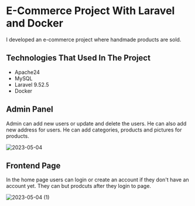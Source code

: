 # E-Commerce Project With Laravel and Docker
I developed an e-commerce project where handmade products are sold.

## Technologies That Used In The Project
+ Apache24
+ MySQL
+ Laravel 9.52.5
+ Docker

## Admin Panel 
Admin can add new users or update and delete the users. He can also add new address for users. He can add categories, products and pictures for products.

![2023-05-04](https://user-images.githubusercontent.com/69717650/236210180-8e7a9f47-de65-4e15-b9bc-15aa58ed9e91.png)

## Frontend Page
In the home page users can login or create an account if they don't have an account yet. They can but prodcuts after they login to page.

![2023-05-04 (1)](https://user-images.githubusercontent.com/69717650/236210570-b5722f99-ca29-45f3-a122-3527ddb8d976.png)

